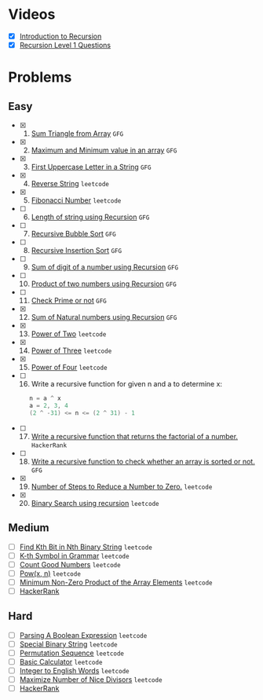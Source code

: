 # Videos

- [x] [Introduction to Recursion](https://youtu.be/M2uO2nMT0Bk)
- [x] [Recursion Level 1 Questions](https://youtu.be/JxILxTwHukM)

# Problems

## Easy

- [x] 1. [Sum Triangle from Array](https://www.geeksforgeeks.org/sum-triangle-from-array/) `GFG`
- [x] 2. [Maximum and Minimum value in an array](https://www.geeksforgeeks.org/recursive-programs-to-find-minimum-and-maximum-elements-of-array/) `GFG`
- [x] 3. [First Uppercase Letter in a String](https://www.geeksforgeeks.org/first-uppercase-letter-in-a-string-iterative-and-recursive/) `GFG`
- [x] 4. [Reverse String](https://leetcode.com/problems/reverse-string/) `leetcode`
- [x] 5. [Fibonacci Number](https://leetcode.com/problems/fibonacci-number/) `leetcode`
- [ ] 6. [Length of string using Recursion](https://www.geeksforgeeks.org/program-for-length-of-a-string-using-recursion/) `GFG`
- [ ] 7. [Recursive Bubble Sort](https://www.geeksforgeeks.org/recursive-bubble-sort/) `GFG`
- [ ] 8. [Recursive Insertion Sort](https://www.geeksforgeeks.org/recursive-insertion-sort/) `GFG`
- [ ] 9. [Sum of digit of a number using Recursion](https://www.geeksforgeeks.org/sum-digit-number-using-recursion/) `GFG`
- [ ] 10. [Product of two numbers using Recursion](https://www.geeksforgeeks.org/product-2-numbers-using-recursion/) `GFG`
- [ ] 11. [Check Prime or not](https://www.geeksforgeeks.org/recursive-program-prime-number/) `GFG`
- [x] 12. [Sum of Natural numbers using Recursion](https://www.geeksforgeeks.org/sum-of-natural-numbers-using-recursion/) `GFG`
- [x] 13. [Power of Two](https://leetcode.com/problems/power-of-two/) `leetcode`
- [x] 14. [Power of Three](https://leetcode.com/problems/power-of-three/) `leetcode`
- [x] 15. [Power of Four](https://leetcode.com/problems/power-of-four/) `leetcode`
- [ ] 16. Write a recursive function for given n and a to determine x:

```java
      n = a ^ x
      a = 2, 3, 4
      (2 ^ -31) <= n <= (2 ^ 31) - 1
```

- [ ] 17. [Write a recursive function that returns the factorial of a number.](https://www.hackerrank.com/challenges/30-recursion/problem) `HackerRank`
- [ ] 18. [Write a recursive function to check whether an array is sorted or not.](https://www.geeksforgeeks.org/program-check-array-sorted-not-iterative-recursive) `GFG`
- [x] 19. [Number of Steps to Reduce a Number to Zero.](https://leetcode.com/problems/number-of-steps-to-reduce-a-number-to-zero/) `leetcode`
- [x] 20. [Binary Search using recursion](https://leetcode.com/problems/binary-search/) `leetcode`

## Medium

- [ ] [Find Kth Bit in Nth Binary String](https://leetcode.com/problems/find-kth-bit-in-nth-binary-string/) `leetcode`
- [ ] [K-th Symbol in Grammar](https://leetcode.com/problems/k-th-symbol-in-grammar/) `leetcode`
- [ ] [Count Good Numbers](https://leetcode.com/problems/count-good-numbers/) `leetcode`
- [ ] [Pow(x, n)](https://leetcode.com/problems/powx-n/) `leetcode`
- [ ] [Minimum Non-Zero Product of the Array Elements](https://leetcode.com/problems/minimum-non-zero-product-of-the-array-elements/) `leetcode`
- [ ] [HackerRank](https://www.hackerrank.com/domains/algorithms?filters%5Bsubdomains%5D%5B%5D=recursion&filters%5Bdifficulty%5D%5B%5D=medium)

## Hard

- [ ] [Parsing A Boolean Expression](https://leetcode.com/problems/parsing-a-boolean-expression/) `leetcode`
- [ ] [Special Binary String](https://leetcode.com/problems/special-binary-string/) `leetcode`
- [ ] [Permutation Sequence](https://leetcode.com/problems/permutation-sequence/) `leetcode`
- [ ] [Basic Calculator](https://leetcode.com/problems/basic-calculator/) `leetcode`
- [ ] [Integer to English Words](https://leetcode.com/problems/integer-to-english-words/) `leetcode`
- [ ] [Maximize Number of Nice Divisors](https://leetcode.com/problems/maximize-number-of-nice-divisors/) `leetcode`
- [ ] [HackerRank](https://www.hackerrank.com/domains/algorithms?filters%5Bsubdomains%5D%5B%5D=recursion&filters%5Bdifficulty%5D%5B%5D=hard)
